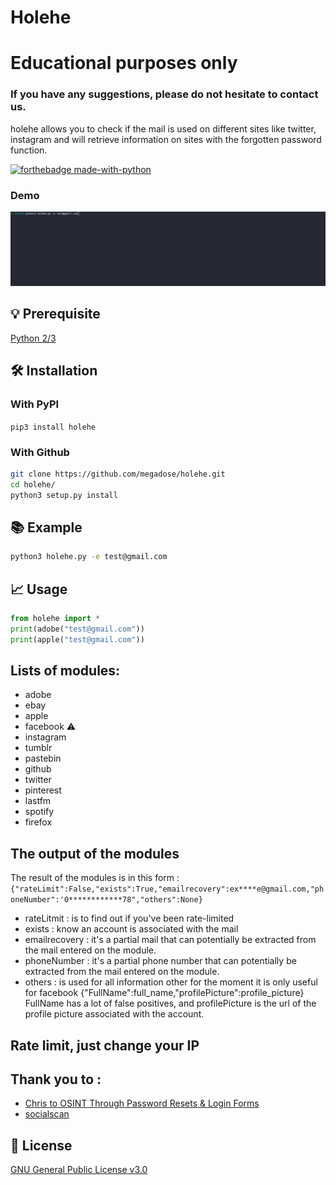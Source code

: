 # Holehe
# Educational purposes only
### If you have any suggestions, please do not hesitate to contact us. 
holehe allows you to check if the mail is used on different sites like twitter, instagram and will retrieve information on sites with the forgotten password function.

[![forthebadge made-with-python](http://ForTheBadge.com/images/badges/made-with-python.svg)](https://www.python.org/)
### Demo
![](demo.gif)
## 💡 Prerequisite
   [Python 2/3](https://www.python.org/downloads/release/python-370/)
## 🛠️ Installation
### With PyPI
```pip3 install holehe```
### With Github
```bash
git clone https://github.com/megadose/holehe.git
cd holehe/
python3 setup.py install
```
## 📚 Example
```bash
python3 holehe.py -e test@gmail.com
```
## 📈 Usage
```python
from holehe import *
print(adobe("test@gmail.com"))
print(apple("test@gmail.com"))
```
## Lists of modules:
- adobe
- ebay
- apple
- facebook ⚠️ 
- instagram
- tumblr
- pastebin
- github
- twitter
- pinterest
- lastfm
- spotify
- firefox

## The output of the modules
The result of the modules is in this form : `` {"rateLimit":False,"exists":True,"emailrecovery":ex****e@gmail.com,"phoneNumber":'0************78","others":None}``
- rateLitmit : is to find out if you've been rate-limited
- exists : know an account is associated with the mail
- emailrecovery : it's a partial mail that can potentially be extracted from the mail entered on the module.
- phoneNumber : it's a partial phone number that can potentially be extracted from the mail entered on the module.
- others : is used for all information other for the moment it is only useful for facebook {"FullName":full_name,"profilePicture":profile_picture} FullName has a lot of false positives, and profilePicture is the url of the profile picture associated with the account.

## Rate limit, just change your IP
## Thank you to :
- [Chris to OSINT Through Password Resets & Login Forms](https://docs.google.com/spreadsheets/d/1aD8ue3qTXJsy2ZdRV-ZncefszkT0J3R1fpr5r2TDsl4/edit)
- [socialscan](https://pypi.org/project/socialscan/)
## 📝 License
[GNU General Public License v3.0](https://www.gnu.org/licenses/gpl-3.0.fr.html)
